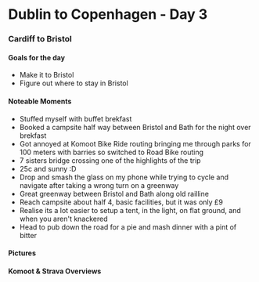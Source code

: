 # Dublin to Copenhagen - Day 3

### Cardiff to Bristol

#### Goals for the day

*   Make it to Bristol
*   Figure out where to stay in Bristol

#### Noteable Moments

*   Stuffed myself with buffet brekfast
*   Booked a campsite half way between Bristol and Bath for the night over brekfast
*   Got annoyed at Komoot Bike Ride routing bringing me through parks for 100 meters with barries so switched to Road Bike routing
*   7 sisters bridge crossing one of the highlights of the trip
*   25c and sunny :D
*   Drop and smash the glass on my phone while trying to cycle and navigate after taking a wrong turn on a greenway
*   Great greenway between Bristol and Bath along old railline
*   Reach campsite about half 4, basic facilities, but it was only £9
*   Realise its a lot easier to setup a tent, in the light, on flat ground, and when you aren't knackered
*   Head to pub down the road for a pie and mash dinner with a pint of bitter

#### Pictures

#### Komoot & Strava Overviews